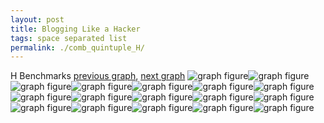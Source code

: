 ```yaml
---
layout: post
title: Blogging Like a Hacker
tags: space separated list
permalink: ./comb_quintuple_H/
---
```


H Benchmarks
[previous graph](./comb_quintuple_FLOYD/), [next graph](./comb_quintuple_JSOND/)
<img src="./images/quintuple/H/H-AVL_box.png" alt="graph figure"><img src="./images/quintuple/H/H-A_box.png" alt="graph figure"><img src="./images/quintuple/H/H-CYPHERD_box.png" alt="graph figure"><img src="./images/quintuple/H/H-EGG_box.png" alt="graph figure"><img src="./images/quintuple/H/H-FACE_box.png" alt="graph figure"><img src="./images/quintuple/H/H-FLOYD_box.png" alt="graph figure"><img src="./images/quintuple/H/H-F_box.png" alt="graph figure"><img src="./images/quintuple/H/H-H_box.png" alt="graph figure"><img src="./images/quintuple/H/H-JSOND_box.png" alt="graph figure"><img src="./images/quintuple/H/H-K_box.png" alt="graph figure"><img src="./images/quintuple/H/H-O_box.png" alt="graph figure"><img src="./images/quintuple/H/H-PDFD_box.png" alt="graph figure"><img src="./images/quintuple/H/H-RB_box.png" alt="graph figure"><img src="./images/quintuple/H/H-ROD_box.png" alt="graph figure"><img src="./images/quintuple/H/H-SMATRIX_box.png" alt="graph figure"><img src="./images/quintuple/H/H-SORTD_box.png" alt="graph figure"><img src="./images/quintuple/H/H-ZB_box.png" alt="graph figure">